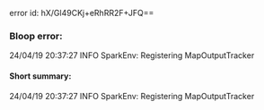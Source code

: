 error id: hX/Gl49CKj+eRhRR2F+JFQ==
### Bloop error:

24/04/19 20:37:27 INFO SparkEnv: Registering MapOutputTracker
#### Short summary: 

24/04/19 20:37:27 INFO SparkEnv: Registering MapOutputTracker